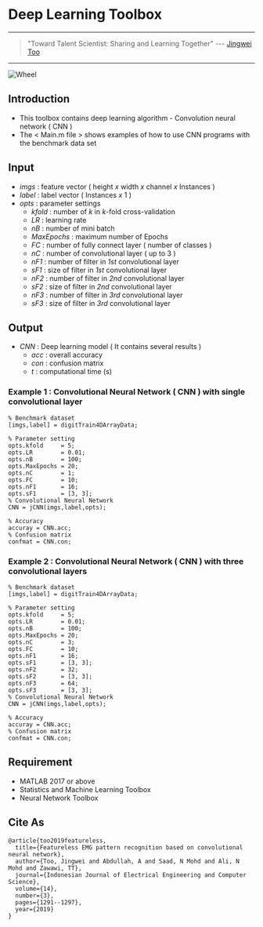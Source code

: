 # Deep Learning Toolbox

---
> "Toward Talent Scientist: Sharing and Learning Together"
>  --- [Jingwei Too](https://jingweitoo.wordpress.com/)
---


![Wheel](https://www.mathworks.com/matlabcentral/mlc-downloads/downloads/eddf761e-8c8a-4866-8ee4-b8a34d541a1b/8758e6bd-bbcb-4798-9b28-19581b4a30fb/images/screenshot.PNG)


## Introduction
* This toolbox contains deep learning algorithm - Convolution neural network ( CNN ) 
* The < Main.m file > shows examples of how to use CNN programs with the benchmark data set 


## Input
* *imgs*    : feature vector ( height *x* width *x* channel *x* Instances )
* *label*   : label vector ( Instances *x* 1 )
* *opts*    : parameter settings  
  + *kfold*     : number of *k* in *k*-fold cross-validation
  + *LR*        : learning rate
  + *nB*        : number of mini batch
  + *MaxEpochs* : maximum number of Epochs
  + *FC*        : number of fully connect layer ( number of classes )
  + *nC*        : number of convolutional layer ( up to 3 )
  + *nF1*       : number of filter in *1st* convolutional layer
  + *sF1*       : size of filter in *1st* convolutional layer
  + *nF2*       : number of filter in *2nd* convolutional layer
  + *sF2*       : size of filter in *2nd* convolutional layer
  + *nF3*       : number of filter in *3rd* convolutional layer
  + *sF3*       : size of filter in *3rd* convolutional layer


## Output
* *CNN* : Deep learning model ( It contains several results )  
  + *acc* : overall accuracy 
  + *con* : confusion matrix
  + *t*   : computational time (s)
  

### Example 1 : Convolutional Neural Network ( CNN ) with single convolutional layer
```code
% Benchmark dataset
[imgs,label] = digitTrain4DArrayData; 

% Parameter setting
opts.kfold     = 5;
opts.LR        = 0.01; 
opts.nB        = 100; 
opts.MaxEpochs = 20; 
opts.nC        = 1; 
opts.FC        = 10;
opts.nF1       = 16; 
opts.sF1       = [3, 3];
% Convolutional Neural Network
CNN = jCNN(imgs,label,opts);

% Accuracy
accuray = CNN.acc;
% Confusion matrix
confmat = CNN.con;
```


### Example 2 : Convolutional Neural Network ( CNN ) with three convolutional layers
```code
% Benchmark dataset
[imgs,label] = digitTrain4DArrayData; 

% Parameter setting
opts.kfold     = 5;
opts.LR        = 0.01; 
opts.nB        = 100; 
opts.MaxEpochs = 20; 
opts.nC        = 3; 
opts.FC        = 10;
opts.nF1       = 16; 
opts.sF1       = [3, 3];
opts.nF2       = 32; 
opts.sF2       = [3, 3]; 
opts.nF3       = 64; 
opts.sF3       = [3, 3];
% Convolutional Neural Network
CNN = jCNN(imgs,label,opts);

% Accuracy
accuray = CNN.acc;
% Confusion matrix
confmat = CNN.con;
```

## Requirement
* MATLAB 2017 or above
* Statistics and Machine Learning Toolbox
* Neural Network Toolbox 

## Cite As
```code
@article{too2019featureless,
  title={Featureless EMG pattern recognition based on convolutional neural network},
  author={Too, Jingwei and Abdullah, A and Saad, N Mohd and Ali, N Mohd and Zawawi, TT},
  journal={Indonesian Journal of Electrical Engineering and Computer Science},
  volume={14},
  number={3},
  pages={1291--1297},
  year={2019}
}
```
